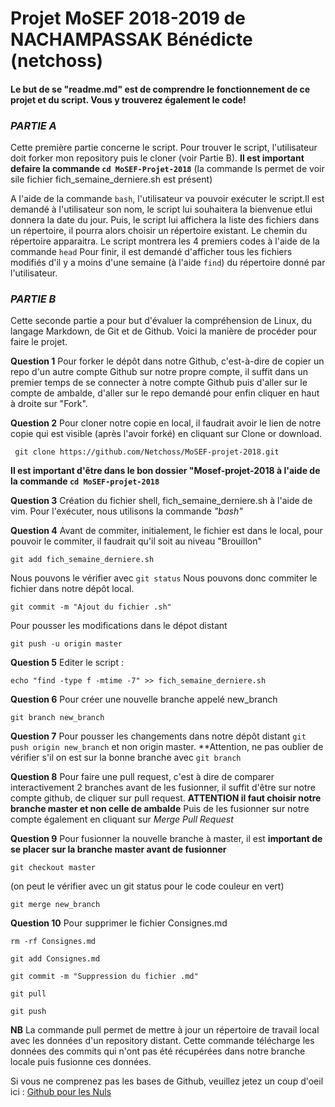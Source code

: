 # Projet MoSEF 2018-2019 de NACHAMPASSAK Bénédicte (netchoss)

#### **Le but de se "readme.md" est de comprendre le fonctionnement de ce projet et du script. Vous y trouverez également le code!**

### *PARTIE A*

Cette première partie concerne le script. Pour trouver le script, l'utilisateur doit forker mon repository puis le cloner (voir Partie B). **Il est important defaire la commande ```cd MoSEF-Projet-2018```** (la commande ls permet de voir sile fichier fich_semaine_derniere.sh est présent)

A l'aide de la commande ```bash```, l'utilisateur va pouvoir exécuter le script.Il est demandé à l'utilisateur son nom, le script lui souhaitera la bienvenue etlui donnera la date du jour.
Puis, le script lui affichera la liste des fichiers dans un répertoire, il pourra alors choisir un répertoire existant. Le chemin du répertoire apparaitra.
Le script montrera les 4 premiers codes à l'aide de la commande ```head```
Pour finir, il est demandé d'afficher tous les fichiers modifiés d'il y a moins d'une semaine (à l'aide ```find```) du répertoire donné par l'utilisateur.

### *PARTIE B*

Cette seconde partie a pour but d'évaluer la compréhension de Linux, du langage Markdown, de Git et de Github. Voici la manière de procéder pour faire le projet.

**Question 1**
Pour forker le dépôt dans notre Github, c'est-à-dire de copier un repo d'un autre compte Github sur notre propre compte, il suffit dans un premier temps de se connecter à notre compte Github puis d'aller sur le compte de ambalde, d'aller sur le repo demandé pour enfin cliquer en haut à droite sur "Fork".

**Question 2**
Pour cloner notre copie en local, il faudrait avoir le lien de notre copie qui est visible (après l'avoir forké) en cliquant sur Clone or download.
```
 git clone https://github.com/Netchoss/MoSEF-projet-2018.git
```

**Il est important d'être dans le bon dossier "Mosef-projet-2018 à l'aide de la commande ```cd MoSEF-projet-2018```**

**Question 3**
Création du fichier shell, fich_semaine_derniere.sh à l'aide de vim. Pour l'exécuter, nous utilisons la commande *"bash"*


**Question 4**
Avant de commiter, initialement, le fichier est dans le local, pour pouvoir le commiter, il faudrait qu'il soit au niveau "Brouillon"
``` 
git add fich_semaine_derniere.sh
```
Nous pouvons le vérifier avec ``` git status ```
Nous pouvons donc commiter le fichier dans notre dépôt local.
```
git commit -m "Ajout du fichier .sh"
```
Pour pousser les modifications dans le dépot distant
```
git push -u origin master
```  

**Question 5**
Editer le script :
 ```
echo "find -type f -mtime -7" >> fich_semaine_derniere.sh
 ```

**Question 6** 
Pour créer une nouvelle branche appelé new_branch 
```
git branch new_branch
```

**Question 7**
Pour pousser les changements dans notre dépôt distant ``` git push origin new_branch ``` et non origin master. **Attention, ne pas oublier de vérifier s'il on est sur la bonne branche avec ```git branch```

**Question 8**
Pour faire une pull request, c'est à dire de comparer interactivement 2 branches avant de les fusionner, il suffit d'être sur notre compte github, de cliquer sur pull request. 
**ATTENTION il faut choisir notre branche master et non celle de ambalde**
Puis de les fusionner sur notre compte également en cliquant sur *Merge Pull Request*

**Question 9**
Pour fusionner la nouvelle branche à master, il est **important de se placer sur la branche master avant de fusionner**
``` 
git checkout master
```
(on peut le vérifier avec un git status pour le code couleur en vert) 
```
git merge new_branch
```

**Question 10**
Pour supprimer le fichier Consignes.md
``` 
rm -rf Consignes.md
```
```
git add Consignes.md
```
```
git commit -m "Suppression du fichier .md"
```
```
git pull 
```
```
git push
```

**NB** 
La commande pull permet de mettre à jour un répertoire de travail local avec les données d'un repository distant. Cette commande télécharge les données des commits qui n'ont pas été récupérées dans notre branche locale puis fusionne ces données. 

Si vous ne comprenez pas les bases de Github, veuillez jetez un coup d'oeil ici : [Github pour les Nuls](https://m.youtube.com/watch?v=hPfgekYUKgk)
